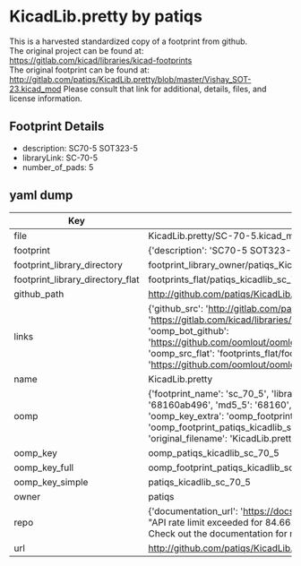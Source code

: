 # KicadLib.pretty by patiqs  
This is a harvested standardized copy of a footprint from github.  
The original project can be found at:  
https://gitlab.com/kicad/libraries/kicad-footprints  
The original footprint can be found at:
http://gitlab.com/patiqs/KicadLib.pretty/blob/master/Vishay_SOT-23.kicad_mod
Please consult that link for additional, details, files, and license information.  
## Footprint Details
* description: SC70-5 SOT323-5  
* libraryLink: SC-70-5  
* number_of_pads: 5  
## yaml dump  
| Key | Value |  
| --- | --- |  
| file | KicadLib.pretty/SC-70-5.kicad_mod |  
| footprint | {'description': 'SC70-5 SOT323-5', 'libraryLink': 'SC-70-5', 'number_of_pads': 5} |  
| footprint_library_directory | footprint_library_owner/patiqs_KicadLib.pretty |  
| footprint_library_directory_flat | footprints_flat/patiqs_kicadlib_sc_70_5/working |  
| github_path | http://github.com/patiqs/KicadLib.pretty/blob/master/SC-70-5.kicad_mod |  
| links | {'github_src': 'http://gitlab.com/patiqs/KicadLib.pretty/blob/master/Vishay_SOT-23.kicad_mod', 'github_src_repo': 'https://gitlab.com/kicad/libraries/kicad-footprints', 'oomp_bot': 'footprints/patiqs_kicadlib_sc_70_5/working', 'oomp_bot_github': 'https://github.com/oomlout/oomlout_oomp_footprint_bot/tree/main/footprints/patiqs_kicadlib_sc_70_5/working', 'oomp_src_flat': 'footprints_flat/footprints_flat/patiqs_kicadlib_sc_70_5/working', 'oomp_src_flat_github': 'https://github.com/oomlout/oomlout_oomp_footprint_src/tree/main/footprints_flat/patiqs_kicadlib_sc_70_5/working'} |  
| name | KicadLib.pretty |  
| oomp | {'footprint_name': 'sc_70_5', 'library_name': 'kicadlib', 'md5': '68160ab49624ebe700325336c3e11dac', 'md5_10': '68160ab496', 'md5_5': '68160', 'md5_6': '68160a', 'oomp_key': 'oomp_patiqs_kicadlib_sc_70_5', 'oomp_key_extra': 'oomp_footprint_patiqs_kicadlib_sc_70_5', 'oomp_key_full': 'oomp_footprint_patiqs_kicadlib_sc_70_5_68160a', 'oomp_key_simple': 'patiqs_kicadlib_sc_70_5', 'original_filename': 'KicadLib.pretty/SC-70-5.kicad_mod', 'owner_name': 'patiqs'} |  
| oomp_key | oomp_patiqs_kicadlib_sc_70_5 |  
| oomp_key_full | oomp_footprint_patiqs_kicadlib_sc_70_5 |  
| oomp_key_simple | patiqs_kicadlib_sc_70_5 |  
| owner | patiqs |  
| repo | {'documentation_url': 'https://docs.github.com/rest/overview/resources-in-the-rest-api#rate-limiting', 'message': "API rate limit exceeded for 84.66.173.59. (But here's the good news: Authenticated requests get a higher rate limit. Check out the documentation for more details.)"} |  
| url | http://github.com/patiqs/KicadLib.pretty |  

